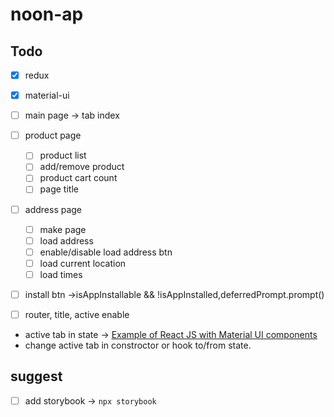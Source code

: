 # noon-ap

## Todo

- [x] redux
- [x] material-ui

- [ ] main page -> tab index
- [ ] product page
    - [ ] product list
    - [ ] add/remove product
    - [ ] product cart count
    - [ ] page title
- [ ] address page
    - [ ] make page
    - [ ] load address
    - [ ] enable/disable load address btn
    - [ ] load current location
    - [ ] load times

- [ ] install btn ->isAppInstallable && !isAppInstalled,deferredPrompt.prompt()
- [ ] router, title, active enable

* active tab in state -> [Example of React JS with Material UI components](https://www.golangprograms.com/example-of-react-js-with-material-ui-components.html)
* change active tab in constroctor or hook to/from state.

## suggest

- [ ] add storybook -> `npx storybook`
